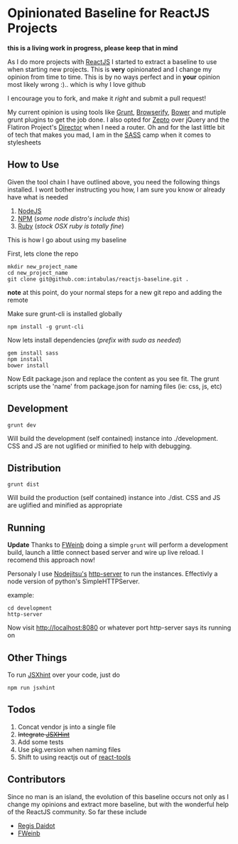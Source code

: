 Opinionated Baseline for ReactJS Projects
==========================================

**this is a living work in progress, please keep that in mind**

As I do more projects with [ReactJS](http://facebook.github.io/react/) I started to extract a baseline to use when starting new projects. This is **very** opinionated and I change my opinion from time to time. This is by no ways perfect and in **your** opinion most likely wrong :).. which is why I love github

I encourage you to fork, and make it *right* and submit a pull request!

My current opinion is using tools like [Grunt](http://gruntjs.com/), [Browserify](http://browserify.org/), [Bower](http://bower.io/) and mutiple grunt plugins to get the job done. I also opted for [Zepto](http://zeptojs.com/) over jQuery and the Flatiron Project's [Director](https://github.com/flatiron/director) when I need a router. Oh and for the last little bit of tech that makes you mad, I am in the [SASS](http://sass-lang.com/) camp when it comes to stylesheets

How to Use
----------

Given the tool chain I have outlined above, you need the following things installed. I wont bother instructing you how, I am sure you know or already have what is needed

1. [NodeJS](http://nodejs.org/) 
2. [NPM](http://npmjs.org)  (*some node distro's include this*)
3. [Ruby](https://www.ruby-lang.org/) (*stock OSX ruby is totally fine*)	


This is how I go about using my baseline


First, lets clone the repo 

```
mkdir new_project_name
cd new_project_name
git clone git@github.com:intabulas/reactjs-baseline.git .

```

**note** at this point, do your normal steps for a new git repo and adding the remote

Make sure grunt-cli is installed globally

```
npm install -g grunt-cli
```

Now lets install dependencies (*prefix with sudo as needed*)

```
gem install sass
npm install
bower install
``` 

Now Edit package.json and replace the content as you see fit. The grunt scripts use the 'name' from package.json for naming files (ie: css, js, etc)


Development
-----------

```
grunt dev
```

Will build the development (self contained) instance into ./development. CSS and JS are not uglified or minified to help with debugging.

Distribution
------------

```
grunt dist
```

Will build the production (self contained) instance into ./dist. CSS and JS are uglified and minified as appropriate


Running
-------

**Update** Thanks to [FWeinb](https://github.com/FWeinb) doing a simple ```grunt``` will perform a development build, launch a little connect based server and wire up live reload. I recomend this approach now!


Personaly I use [Nodejitsu's](https://www.nodejitsu.com/) [http-server](https://github.com/nodeapps/http-server) to run the instances. Effectivly a node version of python's SimpleHTTPServer.

example:

```
cd development
http-server
```

Now visit [http://localhost:8080](http://localhost:8080) or whatever port http-server says its running on

Other Things
------------

To run [JSXhint](https://github.com/CondeNast/JSXHint) over your code, just do 

```
npm run jsxhint
```

Todos
-----

1. Concat vendor js into a single file
2. ~~Integrate [JSXHint](https://github.com/CondeNast/JSXHint)~~
3. Add some tests
4. Use pkg.version when naming files
5. Shift to using reactjs out of [react-tools](https://npmjs.org/package/react-tools)

Contributors
------------

Since no man is an island, the evolution of this baseline occurs not only as I change my opinions and extract more baseline, but with the wonderful help of the ReactJS community. So far these include

* [Regis Daidot](https://github.com/rgaidot)
* [FWeinb](https://github.com/FWeinb)